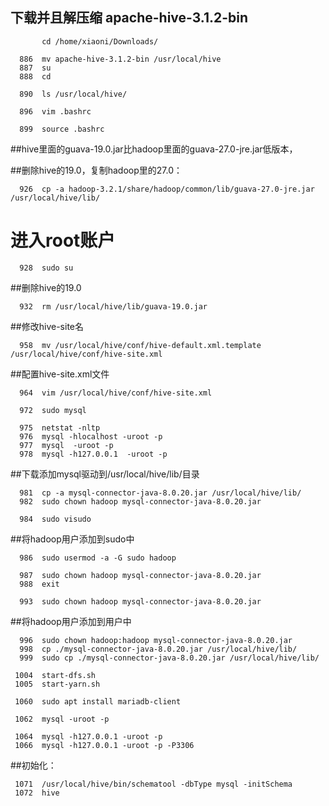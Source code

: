        
  ## 下载并且解压缩 apache-hive-3.1.2-bin
```
       cd /home/xiaoni/Downloads/
  
  886  mv apache-hive-3.1.2-bin /usr/local/hive
  887  su
  888  cd

  890  ls /usr/local/hive/
  
  896  vim .bashrc
  
  899  source .bashrc
```
  ##hive里面的guava-19.0.jar比hadoop里面的guava-27.0-jre.jar低版本，
  
  ##删除hive的19.0，复制hadoop里的27.0：
  
```
  926  cp -a hadoop-3.2.1/share/hadoop/common/lib/guava-27.0-jre.jar /usr/local/hive/lib/
```

  # 进入root账户

```
  928  sudo su
```
  
  ##删除hive的19.0
```
  932  rm /usr/local/hive/lib/guava-19.0.jar 
```
  
  ##修改hive-site名
```
  958  mv /usr/local/hive/conf/hive-default.xml.template /usr/local/hive/conf/hive-site.xml
```
  
  ##配置hive-site.xml文件
```
  964  vim /usr/local/hive/conf/hive-site.xml  
  
  972  sudo mysql
  
  975  netstat -nltp
  976  mysql -hlocalhost -uroot -p
  977  mysql  -uroot -p
  978  mysql -h127.0.0.1  -uroot -p
```
  
  ##下载添加mysql驱动到/usr/local/hive/lib/目录
```
  981  cp -a mysql-connector-java-8.0.20.jar /usr/local/hive/lib/
  982  sudo chown hadoop mysql-connector-java-8.0.20.jar 
  
  984  sudo visudo 
```
  
  ##将hadoop用户添加到sudo中
```
  986  sudo usermod -a -G sudo hadoop
  
  987  sudo chown hadoop mysql-connector-java-8.0.20.jar 
  988  exit
  
  993  sudo chown hadoop mysql-connector-java-8.0.20.jar 
```
  
  ##将hadoop用户添加到用户中
```
  996  sudo chown hadoop:hadoop mysql-connector-java-8.0.20.jar 
  998  cp ./mysql-connector-java-8.0.20.jar /usr/local/hive/lib/
  999  sudo cp ./mysql-connector-java-8.0.20.jar /usr/local/hive/lib/
 
 1004  start-dfs.sh
 1005  start-yarn.sh
  
 1060  sudo apt install mariadb-client

 1062  mysql -uroot -p

 1064  mysql -h127.0.0.1 -uroot -p
 1066  mysql -h127.0.0.1 -uroot -p -P3306
```
 
 ##初始化： 
```
 1071  /usr/local/hive/bin/schematool -dbType mysql -initSchema
 1072  hive
```
